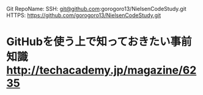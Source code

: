 Git
RepoName:
SSH: git@github.com:gorogoro13/NielsenCodeStudy.git
HTTPS: https://github.com/gorogoro13/NielsenCodeStudy.git

# GitHubを使う上で知っておきたい事前知識 http://techacademy.jp/magazine/6235
